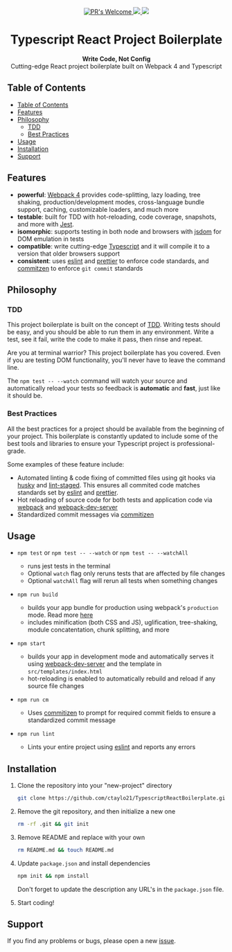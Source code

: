 <div align="center">
  <!-- PR's Welcome -->
  <a href="http://makeapullrequest.com">
    <img src="https://img.shields.io/badge/PRs-welcome-brightgreen.svg?style=flat-square"
      alt="PR's Welcome" />
  </a>

  <!-- Commitizen -->
  <a href="http://commitizen.github.io/cz-cli/v" title="Commitizen">
    <img src="https://img.shields.io/badge/commitizen-friendly-brightgreen.svg"/>
  </a>

  <!-- Dependencies -->
  <a href="https://david-dm.org/ctaylo21/TypescriptReactBoilerplate?type=dev" title="devDependencies status">
    <img src="https://david-dm.org/ctaylo21/TypescriptReactBoilerplate/dev-status.svg"/>
  </a>

</div>

<h1 align="center">Typescript React Project Boilerplate</h1>

<div align="center">
  <strong>Write Code, Not Config</strong>
</div>
<div align="center">
  Cutting-edge React project boilerplate built on Webpack 4 and Typescript
</div>

## Table of Contents

- [Table of Contents](#table-of-contents)
- [Features](#features)
- [Philosophy](#philosophy)
  - [TDD](#tdd)
  - [Best Practices](#best-practices)
- [Usage](#usage)
- [Installation](#installation)
- [Support](#support)

## Features

- **powerful**: [Webpack 4](https://webpack.js.org/) provides code-splitting, lazy loading, tree shaking, production/development modes, cross-language bundle support, caching, customizable loaders, and much more
- **testable**: built for TDD with hot-reloading, code coverage, snapshots, and more with [Jest](https://jestjs.io/).
- **isomorphic**: supports testing in both node and browsers with [jsdom](https://github.com/tmpvar/jsdom) for DOM emulation in tests
- **compatible**: write cutting-edge [Typescript](https://www.typescriptlang.org/) and it will compile it to a version that older browsers support
- **consistent**: uses [eslint](https://eslint.org/) and [prettier](https://github.com/prettier/prettier) to enforce code standards, and [commitzen](https://github.com/commitizen/cz-cli) to enforce `git commit` standards

## Philosophy

### TDD

This project boilerplate is built on the concept of [TDD](https://en.wikipedia.org/wiki/Test-driven_development).
Writing tests should be easy, and you should be able to run them in any environment.
Write a test, see it fail, write the code to make it pass, then rinse and repeat.

Are you at terminal warrior? This project boilerplate has you covered. Even if you are testing DOM functionality, you'll never have to leave the command line.

The `npm test -- --watch` command will watch your source and automatically reload your tests so feedback is **automatic** and **fast**, just like it should be.

### Best Practices

All the best practices for a project should be available from the beginning of your project. This boilerplate is constantly updated to include some of the best tools and libraries to ensure your Typescript project is professional-grade.

Some examples of these feature include:

- Automated linting & code fixing of committed files using git hooks via [husky](https://github.com/typicode/husky) and [lint-staged](https://github.com/okonet/lint-staged). This ensures all commited code matches standards set by [eslint](https://eslint.org/) and [prettier](https://github.com/prettier/prettier).
- Hot reloading of source code for both tests and application code via [webpack](https://webpack.js.org/) and [webpack-dev-server](https://github.com/webpack/webpack-dev-server)
- Standardized commit messages via [commitizen](https://github.com/commitizen/cz-cli)

## Usage

- `npm test` or `npm test -- --watch` or `npm test -- --watchAll`

  - runs jest tests in the terminal
  - Optional `watch` flag only reruns tests that are affected by file changes
  - Optional `watchAll` flag will rerun all tests when something changes

- `npm run build`

  - builds your app bundle for production using webpack's `production` mode. Read more [here](https://medium.com/webpack/webpack-4-mode-and-optimization-5423a6bc597a)
  - includes minification (both CSS and JS), uglification, tree-shaking, module concatentation, chunk splitting, and more

- `npm start`

  - builds your app in development mode and automatically serves it using [webpack-dev-server](https://webpack.js.org/configuration/dev-server/) and the template in `src/templates/index.html`
  - hot-reloading is enabled to automatically rebuild and reload if any source file changes

- `npm run cm`

  - Uses [commitizen](https://github.com/commitizen/cz-cli) to prompt for required commit fields to ensure a standardized commit message

- `npm run lint`

  - Lints your entire project using [eslint](https://eslint.org/) and reports any errors

## Installation

1. Clone the repository into your "new-project" directory

   ```bash
   git clone https://github.com/ctaylo21/TypescriptReactBoilerplate.git new-project && cd new-project
   ```

2. Remove the git repository, and then initialize a new one

   ```bash
   rm -rf .git && git init
   ```

3. Remove README and replace with your own

   ```bash
   rm README.md && touch README.md
   ```

4. Update `package.json` and install dependencies

   ```bash
   npm init && npm install
   ```

   Don't forget to update the description any URL's in the `package.json` file.

5. Start coding!

## Support

If you find any problems or bugs, please open a new [issue](https://github.com/ctaylo21/TypescriptReactBoilerplate/issues).
